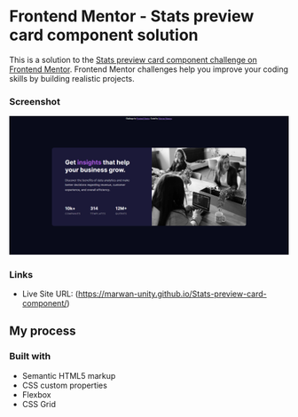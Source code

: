 # Frontend Mentor - Stats preview card component solution

This is a solution to the [Stats preview card component challenge on Frontend Mentor](https://www.frontendmentor.io/challenges/stats-preview-card-component-8JqbgoU62). Frontend Mentor challenges help you improve your coding skills by building realistic projects. 

### Screenshot

![](images/screen-shot.png)


### Links

- Live Site URL: (https://marwan-unity.github.io/Stats-preview-card-component/)

## My process

### Built with

- Semantic HTML5 markup
- CSS custom properties
- Flexbox
- CSS Grid

